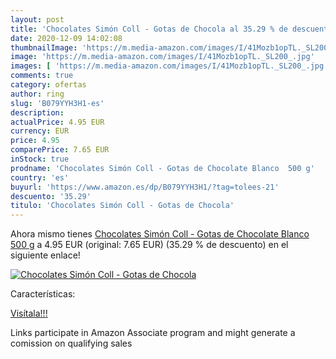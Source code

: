 ```yaml
---
layout: post
title: 'Chocolates Simón Coll - Gotas de Chocola al 35.29 % de descuento'
date: 2020-12-09 14:02:08
thumbnailImage: 'https://m.media-amazon.com/images/I/41Mozb1opTL._SL200_.jpg'
image: 'https://m.media-amazon.com/images/I/41Mozb1opTL._SL200_.jpg'
images: [ 'https://m.media-amazon.com/images/I/41Mozb1opTL._SL200_.jpg' ]
comments: true
category: ofertas
author: ring
slug: 'B079YYH3H1-es'
description:
actualPrice: 4.95 EUR
currency: EUR
price: 4.95
comparePrice: 7.65 EUR
inStock: true
prodname: 'Chocolates Simón Coll - Gotas de Chocolate Blanco  500 g'
country: 'es'
buyurl: 'https://www.amazon.es/dp/B079YYH3H1/?tag=tolees-21'
descuento: '35.29'
titulo: 'Chocolates Simón Coll - Gotas de Chocola'
---
```


Ahora mismo tienes [Chocolates Simón Coll - Gotas de Chocolate Blanco  500 g](https://www.amazon.es/dp/B079YYH3H1/?tag=tolees-21) a 4.95 EUR (original: 7.65 EUR) (35.29 %  de descuento) en el siguiente enlace!

[![Chocolates Simón Coll - Gotas de Chocola](https://m.media-amazon.com/images/I/41Mozb1opTL._SL200_.jpg)](https://www.amazon.es/dp/B079YYH3H1/?tag=tolees-21)

Características:


[Visítala!!!](https://www.amazon.es/dp/B079YYH3H1/?tag=tolees-21)

Links participate in Amazon Associate program and might generate a comission on qualifying sales
